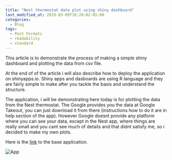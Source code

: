 ```yaml
---
title: "Nest thermostat data plot using shiny dashboard"
last_modified_at: 2019-03-09T16:20:02-05:00
categories:
  - Blog
tags:
  - Post Formats
  - readability
  - standard
---
```


This article is to demonstrate the process of making a simple shiny dashboard and plotting the data from csv file.

At the end of of the article i will also describe how to deploy the application on shinyapps.io.
Shiny apps and dasboards are using R language and they are fairly simple to make after you tackle the basis and understand the structure.

The application, i will be demonstrating here today is for plotting the data from the Nest thermostat. The Google provides you the data at Google Takeout, you can just download it from there (instructions how to do it are in help section of the app). However Google doesnt provide any platform where you can see your data, except in the Nest app, where things are really small and you cant see much of details and that didnt satisfy me, so i decided to make my own plots.

Here is the [link](https://p1463k.shinyapps.io/nest-plot/) to the base application.

![App]("/images/images/dashb1.png")

